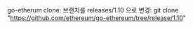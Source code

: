 go-etherum clone:
    브랜치를 releases/1.10 으로 변경:
        git clone "https://github.com/ethereum/go-ethereum/tree/release/1.10"